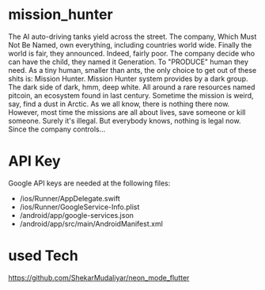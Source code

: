 # mission_hunter

The AI auto-driving tanks yield across the street. The company, Which Must Not Be Named, own everything, including countries world wide. Finally the world is fair, they announced. Indeed, fairly poor.
The company decide who can have the child, they named it Generation. To "PRODUCE" human they need. As a tiny human, smaller than ants, the only choice to get out of these shits is: Mission Hunter.
Mission Hunter system provides by a dark group. The dark side of dark, hmm, deep white. All around a rare resources named pitcoin, an ecosystem found in last century.
Sometime the mission is weird, say, find a dust in Arctic. As we all know, there is nothing there now. However, most time the missions are all about lives, save someone or kill someone. Surely it's illegal. But everybody knows, nothing is legal now.
Since the company controls...

# API Key
Google API keys are needed at the following files:
- /ios/Runner/AppDelegate.swift
- /ios/Runner/GoogleService-Info.plist
- /android/app/google-services.json
- /android/app/src/main/AndroidManifest.xml

# used Tech
https://github.com/ShekarMudaliyar/neon_mode_flutter
